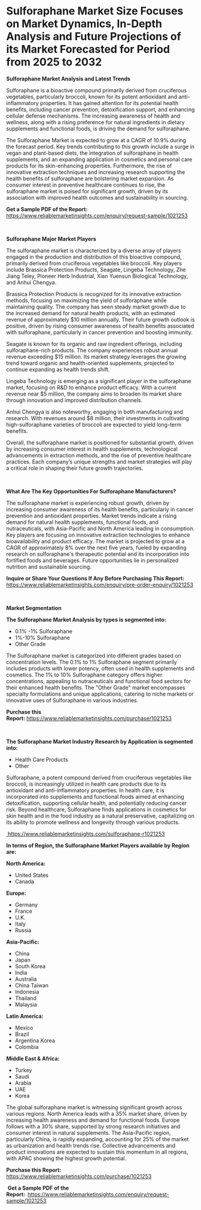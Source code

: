 <p><h1>Sulforaphane Market Size Focuses on Market Dynamics, In-Depth Analysis and Future Projections of its Market Forecasted for Period from 2025 to 2032</h1></p><p><strong>Sulforaphane Market Analysis and Latest Trends</strong></p>
<p><p>Sulforaphane is a bioactive compound primarily derived from cruciferous vegetables, particularly broccoli, known for its potent antioxidant and anti-inflammatory properties. It has gained attention for its potential health benefits, including cancer prevention, detoxification support, and enhancing cellular defense mechanisms. The increasing awareness of health and wellness, along with a rising preference for natural ingredients in dietary supplements and functional foods, is driving the demand for sulforaphane.</p><p>The Sulforaphane Market is expected to grow at a CAGR of 10.9% during the forecast period. Key trends contributing to this growth include a surge in vegan and plant-based diets, the integration of sulforaphane in health supplements, and an expanding application in cosmetics and personal care products for its skin-enhancing properties. Furthermore, the rise of innovative extraction techniques and increasing research supporting the health benefits of sulforaphane are bolstering market expansion. As consumer interest in preventive healthcare continues to rise, the sulforaphane market is poised for significant growth, driven by its association with improved health outcomes and sustainability in sourcing.</p></p>
<p><strong>Get a Sample PDF of the Report:&nbsp;</strong> <a href="https://www.reliablemarketinsights.com/enquiry/request-sample/1021253?utm_campaign=2606&utm_medium=2&utm_source=Github&utm_content=ia&utm_term=13042025&utm_id=sulforaphane">https://www.reliablemarketinsights.com/enquiry/request-sample/1021253</a></p>
<p>&nbsp;</p>
<p><strong>Sulforaphane Major Market Players</strong></p>
<p><p>The sulforaphane market is characterized by a diverse array of players engaged in the production and distribution of this bioactive compound, primarily derived from cruciferous vegetables like broccoli. Key players include Brassica Protection Products, Seagate, Lingeba Technology, Zhe Jiang Teley, Pioneer Herb Industrial, Xian Yuensun Biological Technology, and Anhui Chengya.</p><p>Brassica Protection Products is recognized for its innovative extraction methods, focusing on maximizing the yield of sulforaphane while maintaining quality. The company has seen steady market growth due to the increased demand for natural health products, with an estimated revenue of approximately $10 million annually. Their future growth outlook is positive, driven by rising consumer awareness of health benefits associated with sulforaphane, particularly in cancer prevention and boosting immunity.</p><p>Seagate is known for its organic and raw ingredient offerings, including sulforaphane-rich products. The company experiences robust annual revenue exceeding $15 million. Its market strategy leverages the growing trend toward organic and health-oriented supplements, projected to continue expanding as health trends shift.</p><p>Lingeba Technology is emerging as a significant player in the sulforaphane market, focusing on R&D to enhance product efficacy. With a current revenue near $5 million, the company aims to broaden its market share through innovation and improved distribution channels.</p><p>Anhui Chengya is also noteworthy, engaging in both manufacturing and research. With revenues around $8 million, their investments in cultivating high-sulforaphane varieties of broccoli are expected to yield long-term benefits.</p><p>Overall, the sulforaphane market is positioned for substantial growth, driven by increasing consumer interest in health supplements, technological advancements in extraction methods, and the rise of preventive healthcare practices. Each company’s unique strengths and market strategies will play a critical role in shaping their future growth trajectories.</p></p>
<p>&nbsp;</p>
<p><strong>What Are The Key Opportunities For Sulforaphane Manufacturers?</strong></p>
<p><p>The sulforaphane market is experiencing robust growth, driven by increasing consumer awareness of its health benefits, particularly in cancer prevention and antioxidant properties. Market trends indicate a rising demand for natural health supplements, functional foods, and nutraceuticals, with Asia-Pacific and North America leading in consumption. Key players are focusing on innovative extraction technologies to enhance bioavailability and product efficacy. The market is projected to grow at a CAGR of approximately 8% over the next five years, fueled by expanding research on sulforaphane's therapeutic potential and its incorporation into fortified foods and beverages. Future opportunities lie in personalized nutrition and sustainable sourcing.</p></p>
<p><strong>Inquire or Share Your Questions If Any Before Purchasing This Report:</strong> <a href="https://www.reliablemarketinsights.com/enquiry/pre-order-enquiry/1021253?utm_campaign=2606&utm_medium=2&utm_source=Github&utm_content=ia&utm_term=13042025&utm_id=sulforaphane">https://www.reliablemarketinsights.com/enquiry/pre-order-enquiry/1021253</a></p>
<p>&nbsp;</p>
<p><strong>Market Segmentation</strong></p>
<p><strong>The Sulforaphane Market Analysis by types is segmented into:</strong></p>
<p><ul><li>0.1% -1% Sulforaphane</li><li>1%-10% Sulforaphane</li><li>Other Grade</li></ul></p>
<p><p>The Sulforaphane market is categorized into different grades based on concentration levels. The 0.1% to 1% Sulforaphane segment primarily includes products with lower potency, often used in health supplements and cosmetics. The 1% to 10% Sulforaphane category offers higher concentrations, appealing to nutraceuticals and functional food sectors for their enhanced health benefits. The "Other Grade" market encompasses specialty formulations and unique applications, catering to niche markets or innovative uses of Sulforaphane in various industries.</p></p>
<p><strong>Purchase this Report:&nbsp;</strong><a href="https://www.reliablemarketinsights.com/purchase/1021253?utm_campaign=2606&utm_medium=2&utm_source=Github&utm_content=ia&utm_term=13042025&utm_id=sulforaphane">https://www.reliablemarketinsights.com/purchase/1021253</a></p>
<p>&nbsp;</p>
<p><strong>The Sulforaphane Market Industry Research by Application is segmented into:</strong></p>
<p><ul><li>Health Care Products</li><li>Other</li></ul></p>
<p><p>Sulforaphane, a potent compound derived from cruciferous vegetables like broccoli, is increasingly utilized in health care products due to its antioxidant and anti-inflammatory properties. In health care, it is incorporated into supplements and functional foods aimed at enhancing detoxification, supporting cellular health, and potentially reducing cancer risk. Beyond healthcare, Sulforaphane finds applications in cosmetics for skin health and in the food industry as a natural preservative, capitalizing on its ability to promote wellness and longevity through various products.</p></p>
<p><a href="https://www.reliablemarketinsights.com/sulforaphane-r1021253?utm_campaign=2606&utm_medium=2&utm_source=Github&utm_content=ia&utm_term=13042025&utm_id=sulforaphane">&nbsp;https://www.reliablemarketinsights.com/sulforaphane-r1021253</a></p>
<p><strong>In terms of Region, the Sulforaphane Market Players available by Region are:</strong></p>
<p>
    <p> <strong> North America: </strong>
        <ul>
            <li>United States</li>
            <li>Canada</li>
        </ul>
        </p> 
    <p> <strong> Europe: </strong>
        <ul>
            <li>Germany</li>
            <li>France</li>
            <li>U.K.</li>
            <li>Italy</li>
            <li>Russia</li>
        </ul>
        </p> 
    <p> <strong> Asia-Pacific: </strong>
        <ul>
            <li>China</li>
            <li>Japan</li>
            <li>South Korea</li>
            <li>India</li>
            <li>Australia</li>
            <li>China Taiwan</li>
            <li>Indonesia</li>
            <li>Thailand</li>
            <li>Malaysia</li>
        </ul>
        </p> 
    <p> <strong> Latin America: </strong>
        <ul>
            <li>Mexico</li>
            <li>Brazil</li>
            <li>Argentina Korea</li>
            <li>Colombia</li>
        </ul>
        </p> 
    <p> <strong> Middle East & Africa: </strong>
        <ul>
            <li>Turkey</li>
            <li>Saudi</li>
            <li>Arabia</li>
            <li>UAE</li>
            <li>Korea</li>
        </ul>
    </p>
    </p>
<p><p>The global sulforaphane market is witnessing significant growth across various regions. North America leads with a 35% market share, driven by increasing health awareness and demand for functional foods. Europe follows with a 30% share, supported by strong research initiatives and consumer interest in natural supplements. The Asia-Pacific region, particularly China, is rapidly expanding, accounting for 25% of the market as urbanization and health trends rise. Collective advancements and product innovations are expected to sustain this momentum in all regions, with APAC showing the highest growth potential.</p></p>
<p><strong>Purchase this Report: </strong><a href="https://www.reliablemarketinsights.com/purchase/1021253?utm_campaign=2606&utm_medium=2&utm_source=Github&utm_content=ia&utm_term=13042025&utm_id=sulforaphane">https://www.reliablemarketinsights.com/purchase/1021253</a></p>
<p>&nbsp;<strong>Get a Sample PDF of the Report:&nbsp;&nbsp;</strong><a href="https://www.reliablemarketinsights.com/enquiry/request-sample/1021253?utm_campaign=2606&utm_medium=2&utm_source=Github&utm_content=ia&utm_term=13042025&utm_id=sulforaphane">https://www.reliablemarketinsights.com/enquiry/request-sample/1021253</a></p>
<p><strong></strong></p>
<p><p></p><p></p><p></p></p>